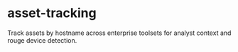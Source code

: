 # asset-tracking

Track assets by hostname across enterprise toolsets for analyst context and rouge device detection.
